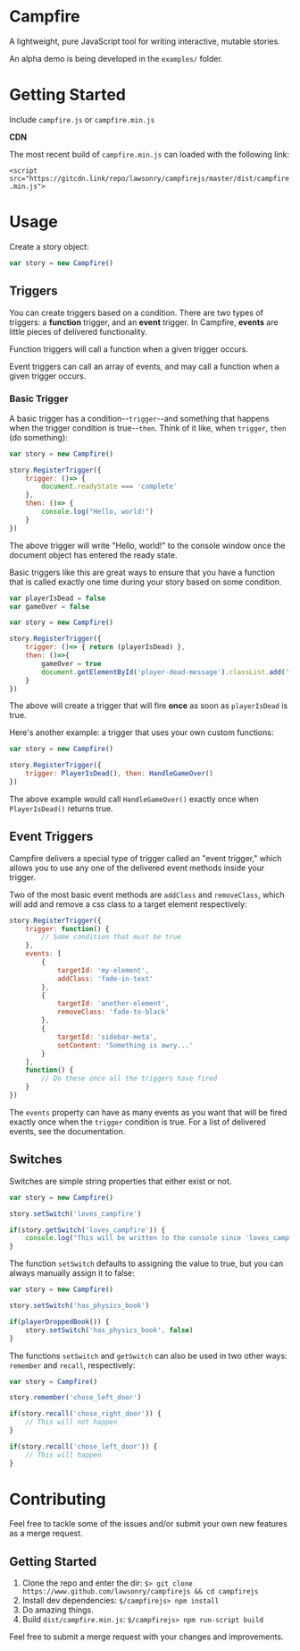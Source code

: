 # Campfire

A lightweight, pure JavaScript tool for writing interactive, mutable stories.

An alpha demo is being developed in the `examples/` folder.

# Getting Started

Include `campfire.js` or `campfire.min.js` 

**CDN**

The most recent build of `campfire.min.js` can loaded with the following link:

`<script src="https://gitcdn.link/repo/lawsonry/campfirejs/master/dist/campfire.min.js">`

# Usage

Create a story object:

```js
var story = new Campfire()
```

## Triggers

You can create triggers based on a condition. There are two types of triggers: a **function** trigger, and an **event** trigger. In Campfire, **events** are little pieces of delivered functionality. 

Function triggers will call a function when a given trigger occurs. 

Event triggers can call an array of events, and may call a function when a given trigger occurs.

### Basic Trigger

A basic trigger has a condition--`trigger`--and something that happens when the trigger condition is true--`then`. Think of it like, when `trigger`, `then` (do something):

```js
var story = new Campfire()

story.RegisterTrigger({
    trigger: ()=> { 
        document.readyState === 'complete' 
    },
    then: ()=> { 
        console.log("Hello, world!")
    }
})
```

The above trigger will write "Hello, world!" to the console window once the document object has entered the ready state. 

Basic triggers like this are great ways to ensure that you have a function that is called exactly one time during your story based on some condition. 

```js
var playerIsDead = false
var gameOver = false

var story = new Campfire()

story.RegisterTrigger({
    trigger: ()=> { return (playerIsDead) },
    then: ()=>{ 
        gameOver = true
        document.getElementById('player-dead-message').classList.add('fade-in-message')
    }
})
```

The above will create a trigger that will fire **once** as soon as `playerIsDead` is true.

Here's another example: a trigger that uses your own custom functions:

```js
var story = new Campfire()

story.RegisterTrigger({
    trigger: PlayerIsDead(), then: HandleGameOver()
})
```

The above example would call `HandleGameOver()` exactly once when `PlayerIsDead()` returns true. 

## Event Triggers

Campfire delivers a special type of trigger called an "event trigger," which allows you to use any one of the delivered event methods inside your trigger. 

Two of the most basic event methods are `addClass` and `removeClass`, which will add and remove a css class to a target element respectively:

```js
story.RegisterTrigger({
    trigger: function() {
        // Some condition that must be true
    },
    events: [
        {
            targetId: 'my-element',
            addClass: 'fade-in-text'
        },
        {
            targetId: 'another-element',
            removeClass: 'fade-to-black'
        },
        {
            targetId: 'sidebar-meta',
            setContent: 'Something is awry...'
        }
    ],
    function() {
        // Do these once all the triggers have fired
    }
})
```

The `events` property can have as many events as you want that will be fired exactly once when the `trigger` condition is true. For a list of delivered events, see the documentation. 

## Switches

Switches are simple string properties that either exist or not. 

```js
var story = new Campfire()

story.setSwitch('loves_campfire')

if(story.getSwitch('loves_campfire')) {
    console.log("This will be written to the console since 'loves_campfire' was set to true")
}
```

The function `setSwitch` defaults to assigning the value to true, but you can always manually assign it to false:

```js 
var story = new Campfire()

story.setSwitch('has_physics_book')

if(playerDroppedBook()) {
    story.setSwitch('has_physics_book', false)
}
```

The functions `setSwitch` and `getSwitch` can also be used in two other ways: `remember` and `recall`, respectively:

```js
var story = Campfire()

story.remember('chose_left_door')

if(story.recall('chose_right_door')) {
    // This will not happen
}

if(story.recall('chose_left_door')) {
    // This will happen
}
```

# Contributing

Feel free to tackle some of the issues and/or submit your own new features as a merge request. 

## Getting Started

1. Clone the repo and enter the dir: `$> git clone https://www.github.com/lawsonry/campfirejs && cd campfirejs`
2. Install dev dependencies: `$/campfirejs> npm install`
3. Do amazing things.
4. Build `dist/campfire.min.js`: `$/campfirejs> npm run-script build`

Feel free to submit a merge request with your changes and improvements. 
